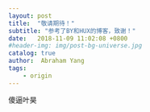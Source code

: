 ```yaml
---
layout: post
title:  "敬请期待！"
subtitle: "参考了BY和HUX的博客，致谢！"
date:   2018-11-09 11:02:08 +0800
#header-img: img/post-bg-universe.jpg
catalog: true
author:  Abraham Yang
tags:
    - origin
---
```

傻逼叶昊
